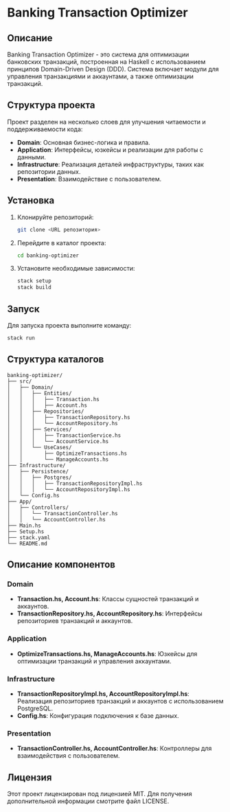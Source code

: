 # Banking Transaction Optimizer

## Описание
Banking Transaction Optimizer - это система для оптимизации банковских транзакций, построенная на Haskell с использованием принципов Domain-Driven Design (DDD). Система включает модули для управления транзакциями и аккаунтами, а также оптимизации транзакций.

## Структура проекта
Проект разделен на несколько слоев для улучшения читаемости и поддерживаемости кода:

- **Domain**: Основная бизнес-логика и правила.
- **Application**: Интерфейсы, юзкейсы и реализации для работы с данными.
- **Infrastructure**: Реализация деталей инфраструктуры, таких как репозитории данных.
- **Presentation**: Взаимодействие с пользователем.

## Установка
1. Клонируйте репозиторий:
    ```bash
    git clone <URL репозитория>
    ```
2. Перейдите в каталог проекта:
    ```bash
    cd banking-optimizer
    ```
3. Установите необходимые зависимости:
    ```bash
    stack setup
    stack build
    ```

## Запуск
Для запуска проекта выполните команду:
```bash
stack run
```

## Структура каталогов
```plaintext
banking-optimizer/
├── src/
│   ├── Domain/
│   │   ├── Entities/
│   │   │   ├── Transaction.hs
│   │   │   ├── Account.hs
│   │   ├── Repositories/
│   │   │   ├── TransactionRepository.hs
│   │   │   └── AccountRepository.hs
│   │   ├── Services/
│   │   │   ├── TransactionService.hs
│   │   │   └── AccountService.hs
│   │   └── UseCases/
│   │       ├── OptimizeTransactions.hs
│   │       └── ManageAccounts.hs
├── Infrastructure/
│   ├── Persistence/
│   │   ├── Postgres/
│   │   │   ├── TransactionRepositoryImpl.hs
│   │   │   └── AccountRepositoryImpl.hs
│   └── Config.hs
├── App/
│   ├── Controllers/
│   │   └── TransactionController.hs
│   │   └── AccountController.hs
├── Main.hs
├── Setup.hs
├── stack.yaml
└── README.md
```

## Описание компонентов
### Domain
- **Transaction.hs, Account.hs**: Классы сущностей транзакций и аккаунтов.
- **TransactionRepository.hs, AccountRepository.hs**: Интерфейсы репозиториев транзакций и аккаунтов.

### Application
- **OptimizeTransactions.hs, ManageAccounts.hs**: Юзкейсы для оптимизации транзакций и управления аккаунтами.

### Infrastructure
- **TransactionRepositoryImpl.hs, AccountRepositoryImpl.hs**: Реализация репозиториев транзакций и аккаунтов с использованием PostgreSQL.
- **Config.hs**: Конфигурация подключения к базе данных.

### Presentation
- **TransactionController.hs, AccountController.hs**: Контроллеры для взаимодействия с пользователем.

## Лицензия
Этот проект лицензирован под лицензией MIT. Для получения дополнительной информации смотрите файл LICENSE.
